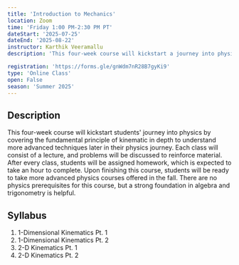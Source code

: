 ```yaml
---
title: 'Introduction to Mechanics'
location: Zoom
time: 'Friday 1:00 PM-2:30 PM PT'
dateStart: '2025-07-25'
dateEnd: '2025-08-22'
instructor: Karthik Veeramallu
description: 'This four-week course will kickstart a journey into physics by covering the fundamental principle of kinematic in depth to understand more advanced techniques later in their physics journey.'

registration: 'https://forms.gle/gnWdm7nR28B7gyKi9'
type: 'Online Class'
open: False
season: 'Summer 2025'
---
```


## Description

This four-week course will kickstart students' journey into physics by covering the fundamental principle of kinematic in depth to understand more advanced techniques later in their physics journey. Each class will consist of a lecture, and problems will be discussed to reinforce material. After every class, students will be assigned homework, which is expected to take an hour to complete. Upon finishing this course, students will be ready to take more advanced physics courses offered in the fall. There are no physics prerequisites for this course, but a strong foundation in algebra and trigonometry is helpful.


## Syllabus

1.	1-Dimensional Kinematics Pt. 1
2.	1-Dimensional Kinematics Pt. 2
3.	2-D Kinematics Pt. 1
4.	2-D Kinematics Pt. 2